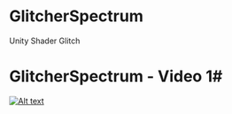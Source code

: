 # GlitcherSpectrum
Unity Shader Glitch

# GlitcherSpectrum - Video 1#
[![Alt text](http://imgur.com/rgjewFW)](https://www.youtube.com/watch?v=5F1qsYyjvpk&feature=youtu.be)
